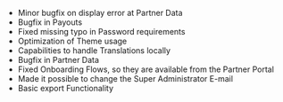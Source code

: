 - Minor bugfix on display error at Partner Data
- Bugfix in Payouts
- Fixed missing typo in Password requirements
- Optimization of Theme usage
- Capabilities to handle Translations locally
- Bugfix in Partner Data
- Fixed Onboarding Flows, so they are available from the Partner Portal
- Made it possible to change the Super Administrator E-mail
- Basic export Functionality